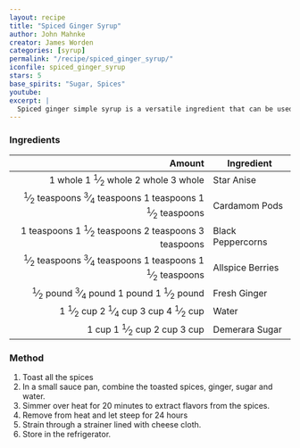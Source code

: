 ```yaml
---
layout: recipe
title: "Spiced Ginger Syrup"
author: John Mahnke
creator: James Worden
categories: [syrup]
permalink: "/recipe/spiced_ginger_syrup/"
iconfile: spiced_ginger_syrup
stars: 5
base_spirits: "Sugar, Spices"
youtube:
excerpt: |
  Spiced ginger simple syrup is a versatile ingredient that can be used in Dark 'n Stormy.
---
```


### Ingredients

|       Amount | Ingredient        |
| -----------: | ----------------- |
|      <span class="onex active">1 whole </span> <span class="onehalfx">1 <sup>1</sup>&frasl;<sub>2</sub> whole </span> <span class="twox">2 whole </span> <span class="threex">3 whole </span>| Star Anise        |
| <span class="onex active"> <sup>1</sup>&frasl;<sub>2</sub> teaspoons</span> <span class="onehalfx"> <sup>3</sup>&frasl;<sub>4</sub> teaspoons</span> <span class="twox">1 teaspoons</span> <span class="threex">1 <sup>1</sup>&frasl;<sub>2</sub> teaspoons</span>| Cardamom Pods     |
|   <span class="onex active">1 teaspoons</span> <span class="onehalfx">1 <sup>1</sup>&frasl;<sub>2</sub> teaspoons</span> <span class="twox">2 teaspoons</span> <span class="threex">3 teaspoons</span>| Black Peppercorns |
| <span class="onex active"> <sup>1</sup>&frasl;<sub>2</sub> teaspoons</span> <span class="onehalfx"> <sup>3</sup>&frasl;<sub>4</sub> teaspoons</span> <span class="twox">1 teaspoons</span> <span class="threex">1 <sup>1</sup>&frasl;<sub>2</sub> teaspoons</span>| Allspice Berries  |
|    <span class="onex active"> <sup>1</sup>&frasl;<sub>2</sub> pound </span> <span class="onehalfx"> <sup>3</sup>&frasl;<sub>4</sub> pound </span> <span class="twox">1 pound </span> <span class="threex">1 <sup>1</sup>&frasl;<sub>2</sub> pound </span>| Fresh Ginger      |
|      <span class="onex active">1 <sup>1</sup>&frasl;<sub>2</sub> cup </span> <span class="onehalfx">2 <sup>1</sup>&frasl;<sub>4</sub> cup </span> <span class="twox">3 cup </span> <span class="threex">4 <sup>1</sup>&frasl;<sub>2</sub> cup </span>| Water             |
|        <span class="onex active">1 cup </span> <span class="onehalfx">1 <sup>1</sup>&frasl;<sub>2</sub> cup </span> <span class="twox">2 cup </span> <span class="threex">3 cup </span>| Demerara Sugar    |

### Method

1. Toast all the spices
1. In a small sauce pan, combine the toasted spices, ginger, sugar and water.
1. Simmer over heat for 20 minutes to extract flavors from the spices.
1. Remove from heat and let steep for 24 hours
1. Strain through a strainer lined with cheese cloth.
1. Store in the refrigerator.

    
<script type="application/ld+json">
{
  "@context": "https://schema.org",
  "@type": "Recipe",
  "author": {
    "@type": "Person",
    "name": "{{ page.author }}"
    },
  "image": "{%- for page in page.categories limit: 1 %}{% assign cat = site.data.categories | where: "slug", page | first %}{{ site.url }}{{ site.baseurl}}/assets/images/category_{{cat.slug}}.svg{% endfor -%}",
  "description": "{{ page.excerpt | strip_html | replace: '"', "'" }}",
  "recipeIngredient": [
  " 1 whole Star Anise ",
  "0.5 teaspoon Cardamom Pods",
  "1 teaspoon Black Peppercorns",
  "0.5 teaspoon Allspice Berries ",
  " 0.5 pound Fresh Ginger ",
  " 1.5 cup Water",
  " 1 cup Demerara Sugar "
    ],
  "name": "{{ page.title }}",
  "recipeInstructions": [

    ],
  "recipeYield": "1 cocktail",
  "recipeCategory": "cocktail",
  {%- if page.stars and site.data.ratings[page.iconfile].ratings -%}"aggregateRating": "{%- include stars_metadata.html %} out of 5",{%- endif -%}
  "recipeCuisine": "global",
  "prepTime": "PT20M",
  "cookTime": "PT15S",
  "keywords": "{{ page.title }}, cocktail, {{ page.eras }}, {%- include category_metadata.html -%}, {%- include spirits_metadata.html -%}"
}
</script>

    